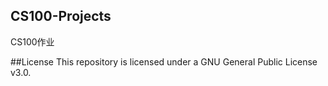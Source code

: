 ## CS100-Projects
CS100作业

##License
This repository is licensed under a GNU General Public License v3.0.
